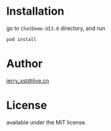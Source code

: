 
# Installation

go to `ChatDemo-UI3.0` directory, and run 

`pod install`

# Author

jerry_xst@live.cn


# License

 available under the MIT license.